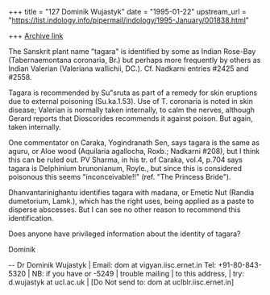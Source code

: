 +++
title = "127 Dominik Wujastyk"
date = "1995-01-22"
upstream_url = "https://list.indology.info/pipermail/indology/1995-January/001838.html"

+++
[Archive link](https://list.indology.info/pipermail/indology/1995-January/001838.html)

The Sanskrit plant name "tagara" is identified by some as Indian
Rose-Bay (Tabernaemontana coronaria, Br.) but perhaps more frequently by
others as Indian Valerian (Valeriana wallichii, DC.).  Cf. Nadkarni
entries #2425 and #2558.

Tagara is recommended by Su"sruta as part of a remedy for skin eruptions
due to external poisoning (Su.ka.1.53).  Use of T. coronaria is noted in
skin disease;  Valerian is normally taken internally, to calm the
nerves, although Gerard reports that Dioscorides recommends it against
poison.  But again, taken internally.

One commentator on Caraka, Yogindranath Sen, says tagara is the same as
aguru, or Aloe wood (Aquilaria agallocha, Roxb.; Nadkarni #208), but I
think this can be ruled out.  PV Sharma, in his tr. of Caraka, vol.4,
p.704 says tagara is Delphinium brunonianum, Royle., but since this is
considered  poisonous this seems "inconceivable!!" (ref. "The Princess
Bride").

Dhanvantarinighantu identifies tagara with madana, or Emetic Nut (Randia
dumetorium, Lamk.), which has the right uses, being applied as a paste
to disperse abscesses.  But I can see no other reason to recommend this
identification.

Does anyone have privileged information about the identity of tagara?

Dominik

-- 
Dr Dominik Wujastyk     |            Email:   dom at vigyan.iisc.ernet.in
Tel:   +91-80-843-5320  |  NB: if you have
              or -5249  |  trouble mailing
                        |  to this address,
                        |              try:   d.wujastyk at ucl.ac.uk
                        |  [Do Not send to:   dom at uclblr.iisc.ernet.in]





